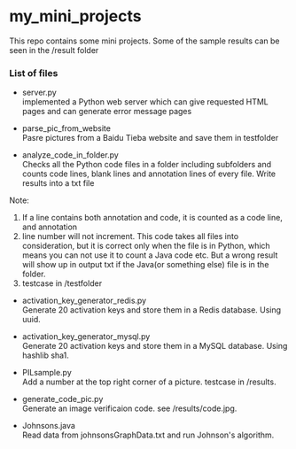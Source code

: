 # my_mini_projects
This repo contains some mini projects. Some of the sample results can be seen in the /result folder 

### List of files

* server.py     
implemented a Python web server which can give requested HTML pages and can generate error message pages

* parse_pic_from_website    
Pasre pictures from a Baidu Tieba website and save them in testfolder

* analyze_code_in_folder.py    
Checks all the Python code files in a folder including subfolders and counts code lines, blank lines and annotation lines of every file.
Write results into a txt file  

Note:    
1. If a line contains both annotation and code, it is counted as a code line, and annotation
2. line number will not increment.
This code takes all files into consideration, but it is correct only when the file
is in Python, which means you can not use it to count a Java code etc. But a wrong result will
show up in output txt if the Java(or something else) file is in the folder.  
3. testcase in /testfolder 


* activation_key_generator_redis.py    
Generate 20 activation keys and store them in a Redis database. Using uuid.

* activation_key_generator_mysql.py    
Generate 20 activation keys and store them in a MySQL database. Using hashlib sha1.

* PILsample.py    
Add a number at the top right corner of a picture. testcase in /results.

* generate_code_pic.py  
Generate an image verificaion code. see /results/code.jpg.

* Johnsons.java    
Read data from johnsonsGraphData.txt and run Johnson's algorithm.


